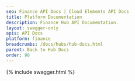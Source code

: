 ```yaml
---
seo: Finance API Docs | Cloud Elements API Docs
title: Platform Documentation
description: Finance Hub API Documentation.
layout: swagger-only
apis: API Docs
platform: finance
breadcrumbs: /docs/hubs/hub-docs.html
parent: Back to Hub Docs
order: 90
---
```


{% include swagger.html %}
